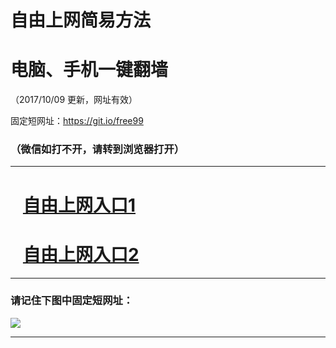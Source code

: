 ﻿# 自由上网简易方法

# 电脑、手机一键翻墙

（2017/10/09 更新，网址有效）

固定短网址：https://git.io/free99

### （微信如打不开，请转到浏览器打开）


***





# &nbsp;&nbsp; <a href="http://ft2076528650.fwq-tz-1001.info/fwqtz01.html?t=10090018539 " target="_blank">自由上网入口1</a>
# &nbsp;&nbsp; <a href="http://ft2829011140.fwq-tz-1002.info/fwqtz02.html?t=10090016920 " target="_blank">自由上网入口2</a>
***

### 请记住下图中固定短网址：

<img src="https://s3-us-west-2.amazonaws.com/fwq-1001/yjfq-20170905okok.png" /> 


***

